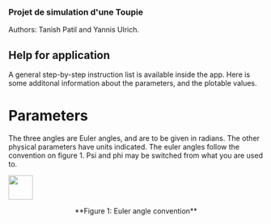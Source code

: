
### Projet de simulation d'une Toupie

Authors: Tanish Patil and Yannis Ulrich.

## Help for application

A general step-by-step instruction list is available inside the app. Here is some additonal information about the parameters, and the plotable values. 

# Parameters
The three angles are Euler angles, and are to be given in radians. The other physical parameters have units indicated. The euler angles follow the convention on figure 1. Psi and phi may be switched from what you are used to. 

<img src="https://b7.pngbarn.com/png/682/676/euler-angles-yaw-aircraft-principal-axes-orientation-cartesian-coordinate-system-travel-roll-up-png-clip-art.png" width="48">
<p align="center">
  **Figure 1: Euler angle convention**
  </p>
